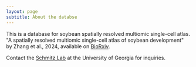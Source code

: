 ```yaml
---
layout: page
subtitle: About the databse
---
```


This is a database for soybean spatially resolved multiomic single-cell atlas.  
"A spatially resolved multiomic single-cell atlas of soybean development" by Zhang et al., 2024, available on [BioRxiv](https://doi.org/10.1101/2024.07.03.601616).

Contact the [Schmitz Lab](https://schmitzlab.uga.edu/) at the University of Georgia for inquiries.


    




